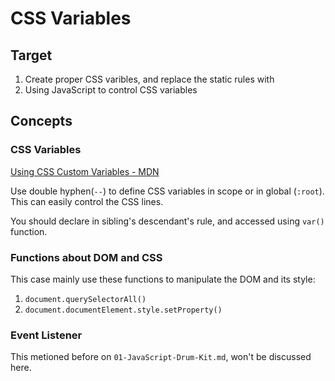 # CSS Variables

## Target

1. Create proper CSS varibles, and replace the static rules with
1. Using JavaScript to control CSS variables

## Concepts

### CSS Variables

[Using CSS Custom Variables - MDN](https://developer.mozilla.org/docs/Web/CSS/Using_CSS_custom_properties)

Use double hyphen(`--`) to define CSS variables in scope or in global (`:root`). This can easily control the CSS lines.

You should declare in sibling's descendant's rule, and accessed using `var()` function.

### Functions about DOM and CSS

This case mainly use these functions to manipulate the DOM and its style:

1. `document.querySelectorAll()`
2. `document.documentElement.style.setProperty()`

### Event Listener

This metioned before on `01-JavaScript-Drum-Kit.md`, won't be discussed here.